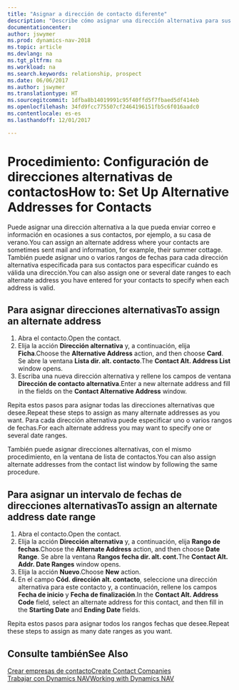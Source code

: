 ```yaml
---
title: "Asignar a dirección de contacto diferente"
description: "Describe cómo asignar una dirección alternativa para sus contactos o clientes potenciales, a la que a veces se envía información."
documentationcenter: 
author: jswymer
ms.prod: dynamics-nav-2018
ms.topic: article
ms.devlang: na
ms.tgt_pltfrm: na
ms.workload: na
ms.search.keywords: relationship, prospect
ms.date: 06/06/2017
ms.author: jswymer
ms.translationtype: HT
ms.sourcegitcommit: 1dfba8b14019991c95f40ffd5f7fbaed5df414eb
ms.openlocfilehash: 34fd9fcc775507cf2464196151fb5c6f016aadc0
ms.contentlocale: es-es
ms.lasthandoff: 12/01/2017

---
```

# <a name="how-to-set-up-alternative-addresses-for-contacts"></a><span data-ttu-id="64cea-103">Procedimiento: Configuración de direcciones alternativas de contactos</span><span class="sxs-lookup"><span data-stu-id="64cea-103">How to: Set Up Alternative Addresses for Contacts</span></span>
<span data-ttu-id="64cea-104">Puede asignar una dirección alternativa a la que pueda enviar correo e información en ocasiones a sus contactos, por ejemplo, a su casa de verano.</span><span class="sxs-lookup"><span data-stu-id="64cea-104">You can assign an alternate address where your contacts are sometimes sent mail and information, for example, their summer cottage.</span></span> <span data-ttu-id="64cea-105">También puede asignar uno o varios rangos de fechas para cada dirección alternativa especificada para sus contactos para especificar cuándo es válida una dirección.</span><span class="sxs-lookup"><span data-stu-id="64cea-105">You can also assign one or several date ranges to each alternate address you have entered for your contacts to specify when each address is valid.</span></span>

## <a name="to-assign-an-alternate-address"></a><span data-ttu-id="64cea-106">Para asignar direcciones alternativas</span><span class="sxs-lookup"><span data-stu-id="64cea-106">To assign an alternate address</span></span>
1. <span data-ttu-id="64cea-107">Abra el contacto.</span><span class="sxs-lookup"><span data-stu-id="64cea-107">Open the contact.</span></span>
2. <span data-ttu-id="64cea-108">Elija la acción **Dirección alternativa** y, a continuación, elija **Ficha**.</span><span class="sxs-lookup"><span data-stu-id="64cea-108">Choose the **Alternative Address** action, and then choose **Card**.</span></span> <span data-ttu-id="64cea-109">Se abre la ventana **Lista dir. alt. contacto**.</span><span class="sxs-lookup"><span data-stu-id="64cea-109">The **Contact Alt. Address List** window opens.</span></span>
3. <span data-ttu-id="64cea-110">Escriba una nueva dirección alternativa y rellene los campos de ventana **Dirección de contacto alternativa**.</span><span class="sxs-lookup"><span data-stu-id="64cea-110">Enter a new alternate address and fill in the fields on the **Contact Alternative Address** window.</span></span>

<span data-ttu-id="64cea-111">Repita estos pasos para asignar todas las direcciones alternativas que desee.</span><span class="sxs-lookup"><span data-stu-id="64cea-111">Repeat these steps to assign as many alternate addresses as you want.</span></span> <span data-ttu-id="64cea-112">Para cada dirección alternativa puede especificar uno o varios rangos de fechas.</span><span class="sxs-lookup"><span data-stu-id="64cea-112">For each alternate address you may want to specify one or several date ranges.</span></span>

<span data-ttu-id="64cea-113">También puede asignar direcciones alternativas, con el mismo procedimiento, en la ventana de lista de contactos.</span><span class="sxs-lookup"><span data-stu-id="64cea-113">You can also assign alternate addresses from the contact list window by following the same procedure.</span></span>

## <a name="to-assign-an-alternate-address-date-range"></a><span data-ttu-id="64cea-114">Para asignar un intervalo de fechas de direcciones alternativas</span><span class="sxs-lookup"><span data-stu-id="64cea-114">To assign an alternate address date range</span></span>
1. <span data-ttu-id="64cea-115">Abra el contacto.</span><span class="sxs-lookup"><span data-stu-id="64cea-115">Open the contact.</span></span>
2. <span data-ttu-id="64cea-116">Elija la acción **Dirección alternativa** y, a continuación, elija **Rango de fechas**.</span><span class="sxs-lookup"><span data-stu-id="64cea-116">Choose the **Alternate Address** action, and then choose **Date Range**.</span></span> <span data-ttu-id="64cea-117">Se abre la ventana **Rangos fecha dir. alt. cont.**</span><span class="sxs-lookup"><span data-stu-id="64cea-117">The **Contact Alt. Addr. Date Ranges** window opens.</span></span>
3. <span data-ttu-id="64cea-118">Elija la acción **Nuevo**.</span><span class="sxs-lookup"><span data-stu-id="64cea-118">Choose **New** action.</span></span>
4. <span data-ttu-id="64cea-119">En el campo **Cód. dirección alt. contacto**, seleccione una dirección alternativa para este contacto y, a continuación, rellene los campos **Fecha de inicio** y **Fecha de finalización**.</span><span class="sxs-lookup"><span data-stu-id="64cea-119">In the **Contact Alt. Address Code** field, select an alternate address for this contact, and then fill in the **Starting Date** and **Ending Date** fields.</span></span>

<span data-ttu-id="64cea-120">Repita estos pasos para asignar todos los rangos fechas que desee.</span><span class="sxs-lookup"><span data-stu-id="64cea-120">Repeat these steps to assign as many date ranges as you want.</span></span>

## <a name="see-also"></a><span data-ttu-id="64cea-121">Consulte también</span><span class="sxs-lookup"><span data-stu-id="64cea-121">See Also</span></span>
[<span data-ttu-id="64cea-122">Crear empresas de contacto</span><span class="sxs-lookup"><span data-stu-id="64cea-122">Create Contact Companies</span></span>](marketing-create-contact-companies.md)  
[<span data-ttu-id="64cea-123">Trabajar con Dynamics NAV</span><span class="sxs-lookup"><span data-stu-id="64cea-123">Working with Dynamics NAV</span></span>](ui-work-product.md)

